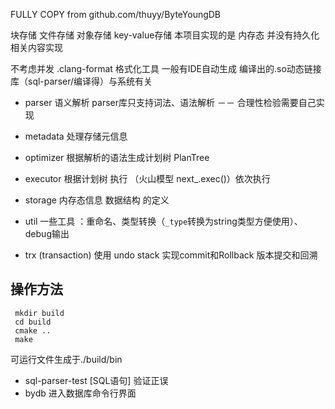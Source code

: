 FULLY COPY from github.com/thuyy/ByteYoungDB 

块存储 文件存储 对象存储 key-value存储
本项目实现的是 内存态  并没有持久化相关内容实现

不考虑并发 
.clang-format 格式化工具 一般有IDE自动生成
编译出的.so动态链接库（sql-parser/编译得）与系统有关 

- parser 语义解析 parser库只支持词法、语法解析 －－ 合理性检验需要自己实现

- metadata 处理存储元信息

- optimizer 根据解析的语法生成计划树 PlanTree

- executor 根据计划树 执行  （火山模型 next_.exec()）依次执行 

- storage 内存态信息 数据结构 的定义

- util 一些工具 ：重命名、类型转换（`_type`转换为string类型方便使用）、debug输出

- trx (transaction) 使用 undo stack 实现commit和Rollback 版本提交和回溯


<h2>操作方法</h2>

```shell
 mkdir build
 cd build 
 cmake ..
 make
```
可运行文件生成于./build/bin
- sql-parser-test [SQL语句]
验证正误
- bydb 
进入数据库命令行界面
